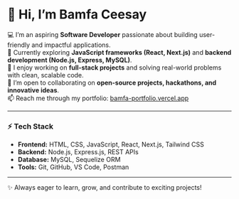 # 👋 Hi, I’m Bamfa Ceesay  

💻 I’m an aspiring **Software Developer** passionate about building user-friendly and impactful applications.  
🌱 Currently exploring **JavaScript frameworks (React, Next.js)** and **backend development (Node.js, Express, MySQL)**.  
🚀 I enjoy working on **full-stack projects** and solving real-world problems with clean, scalable code.  
🤝 I’m open to collaborating on **open-source projects, hackathons, and innovative ideas**.  
📫 Reach me through my portfolio: [bamfa-portfolio.vercel.app](https://bamfa-portfolio.vercel.app)  

---

### ⚡ Tech Stack
- **Frontend:** HTML, CSS, JavaScript, React, Next.js, Tailwind CSS  
- **Backend:** Node.js, Express.js, REST APIs  
- **Database:** MySQL, Sequelize ORM  
- **Tools:** Git, GitHub, VS Code, Postman  

---

✨ Always eager to learn, grow, and contribute to exciting projects!  

<!---
BCEESAY10/BCEESAY10 is a ✨ special ✨ repository because its `README.md` (this file) appears on your GitHub profile.
You can click the Preview link to take a look at your changes.
--->

